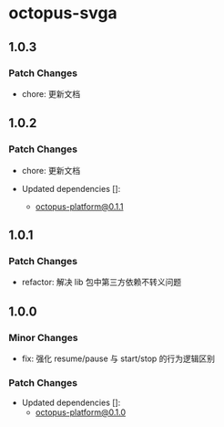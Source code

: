 # octopus-svga

## 1.0.3

### Patch Changes

- chore: 更新文档

## 1.0.2

### Patch Changes

- chore: 更新文档

- Updated dependencies []:
  - octopus-platform@0.1.1

## 1.0.1

### Patch Changes

- refactor: 解决 lib 包中第三方依赖不转义问题

## 1.0.0

### Minor Changes

- fix: 强化 resume/pause 与 start/stop 的行为逻辑区别

### Patch Changes

- Updated dependencies []:
  - octopus-platform@0.1.0
